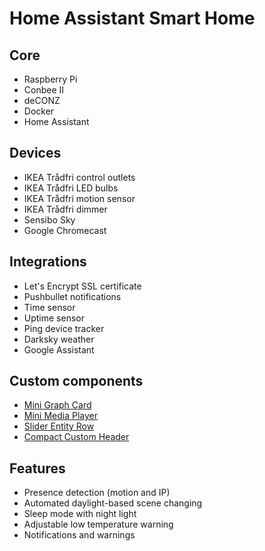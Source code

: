 
# Home Assistant Smart Home
## Core

 - Raspberry Pi
 - Conbee II
 - deCONZ
 - Docker
 - Home Assistant

## Devices

 - IKEA Trådfri control outlets
 - IKEA Trådfri LED bulbs
 - IKEA Trådfri motion sensor
 - IKEA Trådfri dimmer
 - Sensibo Sky
 - Google Chromecast

## Integrations
 - Let's Encrypt SSL certificate
 - Pushbullet notifications
 - Time sensor
 - Uptime sensor
 - Ping device tracker
 - Darksky weather
 - Google Assistant
 
## Custom components
 - [Mini Graph Card](https://github.com/kalkih/mini-graph-card)
 - [Mini Media Player](https://github.com/kalkih/mini-media-player)
 - [Slider Entity Row](https://github.com/thomasloven/lovelace-slider-entity-row)
 - [Compact Custom Header](https://maykar.github.io/compact-custom-header/)
 
 ## Features
  - Presence detection (motion and IP)
  - Automated daylight-based scene changing
  - Sleep mode with night light
  - Adjustable low temperature warning
  - Notifications and warnings
